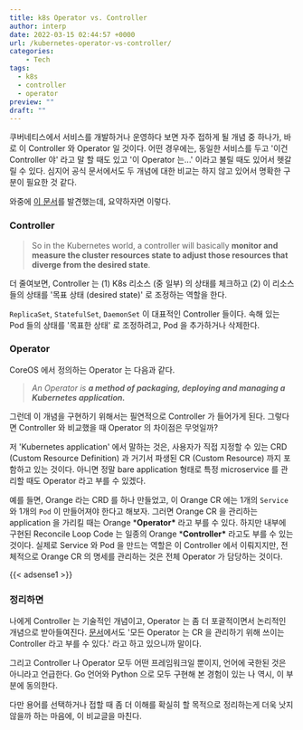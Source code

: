 ```yaml
---
title: k8s Operator vs. Controller
author: interp
date: 2022-03-15 02:44:57 +0000
url: /kubernetes-operator-vs-controller/
categories:
    - Tech
tags:
  - k8s
  - controller
  - operator
preview: ""
draft: ""
---
```

쿠버네티스에서 서비스를 개발하거나 운영하다 보면 자주 접하게 될 개념 중 하나가, 바로 이 Controller 와 Operator 일 것이다. 어떤 경우에는, 동일한 서비스를 두고 '이건 Controller 야' 라고 말 할 때도 있고 '이 Operator 는...' 이라고 불릴 때도 있어서 헷갈릴 수 있다. 심지어 공식 문서에서도 두 개념에 대한 비교는 하지 않고 있어서 명확한 구분이 필요한 것 같다.

와중에 [이 문서](https://blog.marcnuri.com/kubernetes-operator-vs-controller)를 발견했는데, 요약하자면 이렇다.

### Controller

> So in the Kubernetes world, a controller will basically **monitor and measure the cluster resources state to adjust those resources that diverge from the desired state**.

더 줄여보면, Controller 는 (1) K8s 리소스 (중 일부) 의 상태를 체크하고 (2) 이 리소스들의 상태를 '목표 상태 (desired state)' 로 조정하는 역할을 한다.

`ReplicaSet`, `StatefulSet`, `DaemonSet` 이 대표적인 Controller 들이다. 속해 있는 Pod 들의 상태를 '목표한 상태' 로 조정하려고, Pod 을 추가하거나 삭제한다.

### Operator

CoreOS 에서 정의하는 Operator 는 다음과 같다.

> *An Operator is **a method of packaging, deploying and managing a Kubernetes application.***

그런데 이 개념을 구현하기 위해서는 필연적으로 Controller 가 들어가게 된다. 그렇다면 Controller 와 비교했을 때 Operator 의 차이점은 무엇일까?

저 'Kubernetes application' 에서 말하는 것은, 사용자가 직접 지정할 수 있는 CRD (Custom Resource Definition) 과 거기서 파생된 CR (Custom Resource) 까지 포함하고 있는 것이다. 아니면 정말 bare application 형태로 특정 microservice 를 관리할 때도 Operator 라고 부를 수 있겠다.

예를 들면, Orange 라는 CRD 를 하나 만들었고, 이 Orange CR 에는 1개의 `Service` 와 1개의 `Pod` 이 만들어져야 한다고 해보자. 그러면 Orange CR 을 관리하는 application 을 가리킬 때는 Orange ***Operator\*** 라고 부를 수 있다. 하지만 내부에 구현된 Reconcile Loop Code 는 일종의 Orange ***Controller\*** 라고도 부를 수 있는 것이다. 실제로 Service 와 Pod 을 만드는 역할은 이 Controller 에서 이뤄지지만, 전체적으로 Orange CR 의 명세를 관리하는 것은 전체 Operator 가 담당하는 것이다.

{{< adsense1 >}}

### 정리하면

나에게 Controller 는 기술적인 개념이고, Operator 는 좀 더 포괄적이면서 논리적인 개념으로 받아들여진다. [문서](https://blog.marcnuri.com/kubernetes-operator-vs-controller)에서도 '모든 Operator 는 CR 을 관리하기 위해 쓰이는 Controller 라고 부를 수 있다.' 라고 하고 있으니까 말이다.

그리고 Controller 나 Operator 모두 어떤 프레임워크일 뿐이지, 언어에 국한된 것은 아니라고 언급한다. Go 언어와 Python 으로 모두 구현해 본 경험이 있는 나 역시, 이 부분에 동의한다. 

다만 용어를 선택하거나 접할 때 좀 더 이해를 확실히 할 목적으로 정리하는게 더욱 낫지 않을까 하는 마음에, 이 비교글을 마친다.